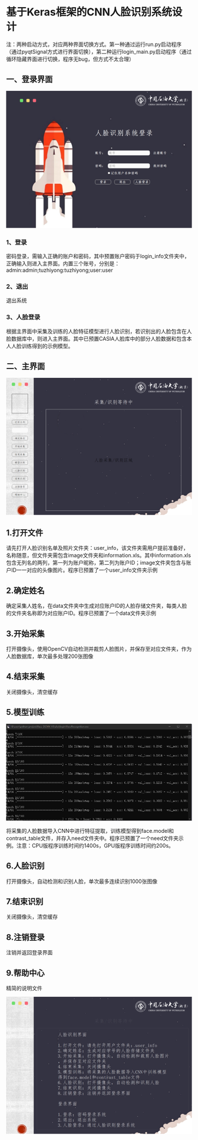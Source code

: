 # 基于Keras框架的CNN人脸识别系统设计

注：两种启动方式，对应两种界面切换方式。第一种通过运行run.py启动程序（通过pyqtSignal方式进行界面切换），第二种运行login_main.py启动程序（通过循环隐藏界面进行切换，程序无bug，但方式不太合理）

## 一、登录界面

![登录界面](./img/登录界面.png)

### 1、登录

密码登录，需输入正确的账户和密码，其中预置账户密码于login_info文件夹中，正确输入则进入主界面。内置三个账号，分别是：admin:admin;tuzhiyong:tuzhiyong;user:user

### 2、退出

退出系统

### 3、人脸登录

根据主界面中采集及训练的人脸特征模型进行人脸识别，若识别出的人脸包含在人脸数据库中，则进入主界面。其中已预置CASIA人脸库中的部分人脸数据和包含本人人脸训练得到的示例模型。

## 二、主界面

![主界面](./img/主界面.png)

## 1.打开文件

请先打开人脸识别名单及照片文件夹：user_info，该文件夹需用户提前准备好，名称随意，但文件夹需包含image文件夹和information.xls。其中information.xls包含无列名的两列，第一列为账户昵称，第二列为账户ID；image文件夹包含与账户ID一一对应的头像图片。程序已预置了一个user_info文件夹示例

## 2.确定姓名

确定采集人姓名，在data文件夹中生成对应账户ID的人脸存储文件夹，每类人脸的文件夹名称即为对应账户ID。程序已预置了一个data文件夹示例

## 3.开始采集

打开摄像头，使用OpenCV自动检测并裁剪人脸图片，并保存至对应文件夹，作为人脸数据库，单次最多处理200张图像

## 4.结束采集

关闭摄像头，清空缓存

## 5.模型训练

![模型训练界面](./img/模型训练界面.png)

将采集的人脸数据导入CNN中进行特征提取，训练模型得到face.model和contrast_table文件，并存入need文件夹中。程序已预置了一个need文件夹示例。注意：CPU版程序训练时间约1400s，GPU版程序训练时间约200s。

## 6.人脸识别

打开摄像头，自动检测和识别人脸，单次最多连续识别1000张图像

## 7.结束识别

关闭摄像头，清空缓存

## 8.注销登录

注销并返回登录界面

## 9.帮助中心

精简的说明文件

![帮助界面](./img/帮助界面.png)
